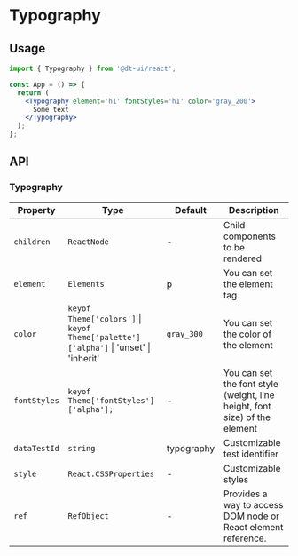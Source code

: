 # Typography

## Usage

```jsx
import { Typography } from '@dt-ui/react';

const App = () => {
  return (
    <Typography element='h1' fontStyles='h1' color='gray_200'>
      Some text
    </Typography>
  );
};
```

## API

### Typography

| Property     | Type                                                                                 | Default    | Description                                                                |
| ------------ | ------------------------------------------------------------------------------------ | ---------- | -------------------------------------------------------------------------- |
| `children`   | `ReactNode`                                                                          | -          | Child components to be rendered                                            |
| `element`    | `Elements`                                                                           | p          | You can set the element tag                                                |
| `color`      | `keyof Theme['colors']` \| `keyof Theme['palette']['alpha']` \| 'unset' \| 'inherit' | `gray_300` | You can set the color of the element                                       |
| `fontStyles` | `keyof Theme['fontStyles']['alpha'];`                                                | -          | You can set the font style (weight, line height, font size) of the element |
| `dataTestId` | `string`                                                                             | typography | Customizable test identifier                                               |
| `style`      | `React.CSSProperties`                                                                | -          | Customizable styles                                                        |
| `ref`        | `RefObject`                                                                          | -          | Provides a way to access DOM node or React element reference.              |
